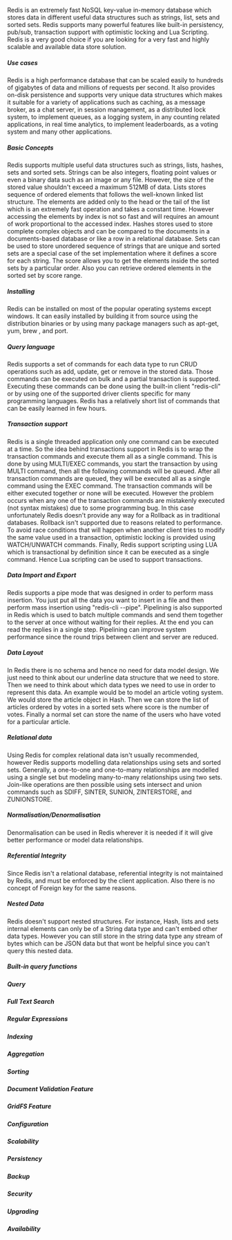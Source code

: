 
Redis is an extremely fast NoSQL key-value in-memory database which stores data in different useful data structures such as strings, list, sets and sorted sets. Redis supports many powerful features like built-in persistency, pub/sub, transaction support with optimistic locking and Lua Scripting. Redis is a very good choice if you are looking for a very fast and highly scalable and available data store solution.


##### Use cases

Redis is a high performance database that can be scaled easily to hundreds of gigabytes of data and millions of requests per second. It also provides on-disk persistence and supports very unique data structures which makes it suitable for a variety of applications such as caching, as a message broker, as a chat server, in session management, as a distributed lock system, to implement queues, as a logging system, in any counting related applications,  in real time analytics, to implement leaderboards, as a voting system and many other applications.

##### Basic Concepts

Redis supports multiple useful data structures such as strings, lists, hashes, sets and sorted sets. Strings can be also integers, floating point values or even a binary data such as an image or any file. However, the size of the stored value shouldn't exceed a maximum 512MB of data. Lists stores sequence of ordered elements that follows the well-known linked list structure. The elements are added only to the head or the tail of the list which is an extremely fast operation and takes a constant time. However accessing the elements by index is not so fast and will requires an amount of work proportional to the accessed index. Hashes stores used to store complete complex objects and can be compared to the documents in a documents-based database or like a row in a relational database. Sets can be used to store unordered sequence of strings that are unique and sorted sets are a special case of the set implementation where it defines a score for each string. The score allows you to get the elements inside the sorted sets by a particular order. Also you can retrieve ordered elements in the sorted set by score range.

##### Installing

Redis can be installed on most of the popular operating systems except windows. It can easily installed by building it from source using the distribution binaries or by using many package managers such as apt-get, yum, brew , and port.

##### Query language


Redis supports a set of commands for each data type to run CRUD operations such as add, update, get or remove in the stored data. Those commands can be executed on bulk and a partial transaction is supported. Executing these commands can be done using the built-in client "redis-cli" or by using one of the supported driver clients specific for many programming languages. Redis has a relatively short list of commands that can be easily learned in few hours.



##### Transaction support

Redis is a single threaded application only one command can be executed at a time. So the idea behind transactions support in Redis is to wrap the transaction commands and execute them all as a single command. This is done by using MULTI/EXEC commands, you start the transaction by using MULTI command, then all the following commands will be queued. After all transaction commands are queued, they will be executed all as a single command using the EXEC command.  The transaction commands will be either executed together or none will be executed. However the problem occurs when any one of the transaction commands are mistakenly executed (not syntax mistakes) due to some programming bug. In this case unfortunately Redis doesn't provide any way for a Rollback as in traditional databases. Rollback isn't supported due to reasons related to performance.   To avoid race conditions that will happen when another client tries to modify the same value used in a transaction, optimistic locking is provided using WATCH/UNWATCH commands. Finally, Redis support scripting using LUA which is transactional by definition since it can be executed as a single command. Hence Lua scripting can be used to support transactions.




##### Data Import and Export

Redis supports a pipe mode that was designed in order to perform mass insertion. You just put all the data you want to insert in a file and then perform mass insertion using "redis-cli --pipe". Pipelining is also supported in Redis which is used to batch multiple commands and send them together to the server at once without waiting for their replies. At the end you can read the replies in a single step. Pipelining can improve system performance since the round trips between client and server are reduced.


##### Data Layout

In Redis there is no schema and hence no need for data model design. We just need to think about our underline data structure that we need to store. Then we need to think about which data types we need to use in order to represent this data. An example would be to model an article voting system. We would store the article object in Hash. Then we can store the list of articles ordered by votes in a sorted sets where score is the number of votes. Finally a normal set can store the name of the users who have voted for a particular article.

##### Relational data

Using Redis for complex relational data isn't usually recommended, however Redis supports modelling data relationships using sets and sorted sets. Generally, a one-to-one and one-to-many relationships are modelled using a single set but modeling many-to-many relationships using two sets. Join-like operations are then possible using sets intersect and union commands such as SDIFF, SINTER, SUNION, ZINTERSTORE, and ZUNIONSTORE.
  

##### Normalisation/Denormalisation

Denormalisation can be used in Redis wherever it is needed if it will give better performance or model data relationships.

##### Referential Integrity

Since Redis isn't a relational database, referential integrity is not maintained by Redis, and must be enforced by the client application. Also there is no concept of Foreign key for the same reasons.

##### Nested Data

Redis doesn't support nested structures. For instance, Hash, lists and sets internal elements can only be of a String data type and can't embed other data types. However you can still store in the string data type any stream of bytes which can be JSON data but that wont be helpful since you can't query this nested data. 

##### Built-in query functions


##### Query



##### Full Text Search


##### Regular Expressions



##### Indexing



##### Aggregation


##### Sorting



##### Document Validation Feature



##### GridFS Feature



##### Configuration


##### Scalability



##### Persistency




##### Backup




##### Security


##### Upgrading


##### Availability


